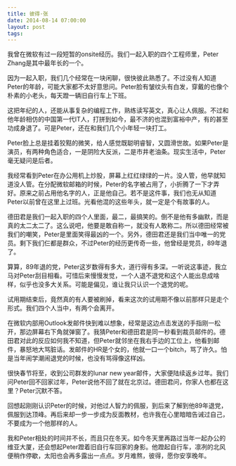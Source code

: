 ```yaml
---
title: 彼得·张
date: 2014-08-14 07:00:00
layout: post
tags:
---
```


我曾在微软有过一段短暂的onsite经历。我们一起入职的四个工程师里，Peter Zhang是其中最年长的一个。

因为一起入职，我们几个经常在一块闲聊，很快彼此熟悉了。不过没有人知道Peter的年龄，可能大家都不太好意思问。Peter脸有皱纹头有白发，穿戴的也像个朴素的小老头，每天蹬一辆旧自行车上下班。

这把年纪的人，还能从事复杂的编程工作，熟练读写英文，真心让人佩服。不过和他年龄相仿的中国第一代IT人，打拼到如今，最不济的也混到富裕中产，有的甚至功成身退了。可是Peter，还在和我们几个小年轻一块打工。

Peter脸上总是挂着狡黠的微笑，给人感觉既聪明睿智，又圆滑世故。如果Peter是演员，有两种角色适合，一是阴险大反派，二是市井老油条。现实生活中，Peter毫无疑问是后者。

我经常看到Peter在办公用机上炒股，屏幕上红红绿绿的一片。没人管，他早就知道没人管。在分配微软邮箱的时候，Peter的名字被占用了，小折腾了一下才弄好。原来之前占用他名字的人，正是他自己。若不是这件事，我们也无从知道Peter以前曾在这里上过班。光看他混的这些年头，就一定是个有故事的人。

德田君是我们一起入职的四个人里面，最二，最搞笑的。倒不是他有多幽默，而是真的太二太二了。这么说吧，他要是敢自称一，就没有人敢称二。所以德田经常被我们的嘲笑，Peter是里面笑得最凶的一个。另外，德田君还是我们当中唯一的党员。剩下我们仨都是群众，不过Peter的经历更传奇一些，他曾经是党员，89年退了。

算算，89年退的党，Peter这岁数得有多大，道行得有多深。一听说这事迹，我立马对Peter刮目相看。可惜后来慢慢发觉，一个人退不退党和这个人能出息成啥样，似乎也没多大关系。可能是偏见，谁让我只认识一个退党的呢。

试用期结束后，竟然真的有人要被刷掉，看来这次的试用期不像以前那样只是走个形式。我们四个人当中，有两个会离开。

在微软内部用Outlook发邮件快到难以想象，经常是这边点击发送的手指刚一松开，那边屏幕右下角就弹窗了。我猜Peter和德田君是同一秒看到裁员邮件的。德田君对此的反应如何我不知道，但Peter就邻坐在我右手边的工位上，他看到邮件，暴怒地大骂脏话。发邮件的HR是个女的，他就一口一个bitch，骂了许久。怕是当年闹学潮闹退党的时候，也没有骂得像这样凶。

很快春节将至，收到公司群发的lunar new year邮件，大家便陆续返乡过年。我们问Peter回不回家过年，Peter说他不回了就在北京过。德田君问，你家人也都在这里？Peter沉默不答。

回想起刚刚认识Peter的时候，对他过人智力的佩服，到后来了解到他89年退党，佩服到达顶峰。再后来却一步一步成为反面教材，也许我在心里暗暗告诫过自己，不要成为一个他那样的人。

我和Peter相处的时间并不长，而且只在冬天。如今冬天里再路过当年一起办公的维亚大厦，还会想起Peter蹬着旧自行车回家的身影。他蹬起自行车，凛冽的北风便稍作停歇，太阳也会再多露出一点点。岁月难熬，彼得，愿你安享晚年。

